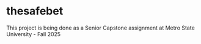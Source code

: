 # thesafebet
This project is being done as a Senior Capstone assignment at Metro State University - Fall 2025
